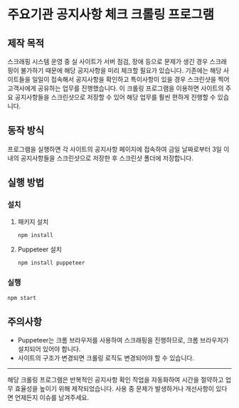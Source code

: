 
# 주요기관 공지사항 체크 크롤링 프로그램

## 제작 목적
스크래핑 시스템 운영 중 실 사이트가 서버 점검, 장애 등으로 문제가 생긴 경우 스크래핑이 불가하기 때문에 해당 공지사항을 미리 체크할 필요가 있습니다. 기존에는 해당 사이트들을 일일이 접속해서 공지사항을 확인하고 특이사항이 있을 경우 스크린샷을 찍어 고객사에게 공유하는 업무를 진행했습니다. 이 크롤링 프로그램을 이용하면 사이트의 주요 공지사항들을 스크린샷으로 저장할 수 있어 해당 업무를 훨씬 편하게 진행할 수 있습니다.

## 동작 방식
프로그램을 실행하면 각 사이트의 공지사항 페이지에 접속하여 금일 날짜로부터 3일 이내의 공지사항들을 스크린샷으로 저장한 후 스크린샷 폴더에 저장합니다.

## 실행 방법

### 설치
1. 패키지 설치
   ```bash
   npm install
   ```

2. Puppeteer 설치
   ```bash
   npm install puppeteer
   ```

### 실행
```bash
npm start
```


## 주의사항
- Puppeteer는 크롬 브라우저를 사용하여 스크래핑을 진행하므로, 크롬 브라우저가 설치되어 있어야 합니다.
- 사이트의 구조가 변경되면 크롤링 로직도 변경되어야 할 수 있습니다.

---

해당 크롤링 프로그램은 반복적인 공지사항 확인 작업을 자동화하여 시간을 절약하고 업무 효율성을 높이기 위해 제작되었습니다. 사용 중 문제가 발생하거나 개선사항이 있다면 언제든지 이슈를 남겨주세요.
